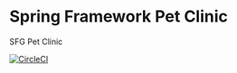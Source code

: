 # Spring Framework Pet Clinic

SFG Pet Clinic

[![CircleCI](https://circleci.com/gh/mockingej/sfg-pet-clinic.svg?style=svg)](https://circleci.com/gh/mockingej/sfg-pet-clinic)